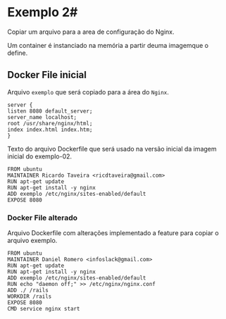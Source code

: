 # Exemplo 2#

>
Copiar um arquivo para a area de configuração do Nginx. 
>
>
Um container é instanciado na memória a partir deuma imagemque o define.
>
>
## Docker File inicial ##
>
Arquivo `exemplo` que será copiado para a área do `Nginx`.
> 
>
```
server {
listen 8080 default_server;
server_name localhost;
root /usr/share/nginx/html;
index index.html index.htm;
}
```

>
Texto do arquivo Dockerfile que será usado na versão inicial da imagem 
inicial do exemplo-02.

>
 ```
FROM ubuntu
MAINTAINER Ricardo Taveira <ricdtaveira@gmail.com>
RUN apt-get update
RUN apt-get install -y nginx
ADD exemplo /etc/nginx/sites-enabled/default
EXPOSE 8080
 ```
>

### Docker File alterado ###
>
Arquivo Dockerfile com alterações implementado a feature para copiar 
o arquivo exemplo.   
>
>
```
FROM ubuntu
MAINTAINER Daniel Romero <infoslack@gmail.com>
RUN apt-get update
RUN apt-get install -y nginx
ADD exemplo /etc/nginx/sites-enabled/default
RUN echo "daemon off;" >> /etc/nginx/nginx.conf
ADD ./ /rails
WORKDIR /rails
EXPOSE 8080
CMD service nginx start

```

>

